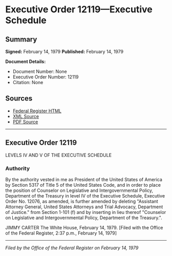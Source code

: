 # Executive Order 12119—Executive Schedule

## Summary

**Signed:** February 14, 1979
**Published:** February 14, 1979

**Document Details:**
- Document Number: None
- Executive Order Number: 12119
- Citation: None

## Sources
- [Federal Register HTML](https://www.presidency.ucsb.edu/documents/executive-order-12119-executive-schedule)
- [XML Source](None)
- [PDF Source](None)

---

## Executive Order 12119

LEVELS IV AND V OF THE EXECUTIVE SCHEDULE
### Authority

By the authority vested in me as President of the United States of America by Section 5317 of Title 5 of the United States Code, and in order to place the position of Counselor on Legislative and Intergovernmental Policy, Department of the Treasury in level IV of the Executive Schedule, Executive Order No. 12076, as amended, is further amended by deleting "Assistant Attorney General, United States Attorneys and Trial Advocacy, Department of Justice." from Section 1-101 (f) and by inserting in lieu thereof "Counselor on Legislative and Intergovernmental Policy, Department of the Treasury.".

JIMMY CARTER
The White House,
February 14, 1979.
[Filed with the Office of the Federal Register, 2:37 p.m., February 14, 1979]

---

*Filed by the Office of the Federal Register on February 14, 1979*
